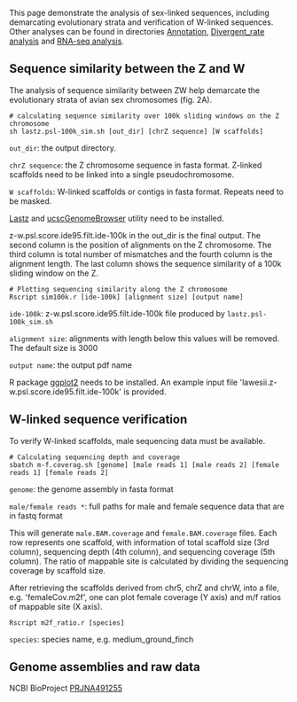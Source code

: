 This page demonstrate the analysis of sex-linked sequences, including demarcating evolutionary strata and verification of W-linked sequences. Other analyses can be found in directories [Annotation], [Divergent_rate analysis] and [RNA-seq analysis].

## Sequence similarity between the Z and W
The analysis of sequence similarity between ZW help demarcate the evolutionary strata of avian sex chromosomes (fig. 2A).

```
# calculating sequence similarity over 100k sliding windows on the Z chromosome
sh lastz.psl-100k_sim.sh [out_dir] [chrZ sequence] [W scaffolds]
```
`out_dir`: the output directory.

`chrZ sequence`: the Z chromosome sequence in fasta format. Z-linked scaffolds need to be linked into a single pseudochromosome.

`W scaffolds`: W-linked scaffolds or contigs in fasta format. Repeats need to be masked.

[Lastz] and [ucscGenomeBrowser] utility need to be installed.

z-w.psl.score.ide95.filt.ide-100k in the out_dir is the final output. The second column is the position of alignments on the Z chromosome. The third column is total number of mismatches and the fourth column is the alignment length. The last column shows the sequence similarity of a 100k sliding window on the Z.


```
# Plotting sequencing similarity along the Z chromosome
Rscript sim100k.r [ide-100k] [alignment size] [output name]
```
`ide-100k`: z-w.psl.score.ide95.filt.ide-100k file produced by `lastz.psl-100k_sim.sh`

`alignment size`: alignments with length below this values will be removed. The default size is 3000

`output name`: the output pdf name

R package [ggplot2] needs to be installed. An example input file 'lawesii.z-w.psl.score.ide95.filt.ide-100k' is provided.

## W-linked sequence verification
To verify W-linked scaffolds, male sequencing data must be available.

```
# Calculating sequencing depth and coverage
sbatch m-f.coverag.sh [genome] [male reads 1] [male reads 2] [female reads 1] [female reads 2]
```
`genome`: the genome assembly in fasta format

`male/female reads *`: full paths for male and female sequence data that are in fastq format

This will generate `male.BAM.coverage` and `female.BAM.coverage` files. Each row represents one scaffold, with information of total scaffold size (3rd column), sequencing depth (4th column), and sequencing coverage (5th column). The ratio of mappable site is calculated by dividing the sequencing coverage by scaffold size.

After retrieving the scaffolds derived from chr5, chrZ and chrW, into a file, e.g. 'femaleCov.m2f', one can plot female coverage (Y axis) and m/f ratios of mappable site (X axis).
```
Rscript m2f_ratio.r [species]
```
`species`: species name, e.g. medium_ground_finch

## Genome assemblies and raw data
NCBI BioProject [PRJNA491255]


[lastz]: http://www.bx.psu.edu/~rsharris/lastz/
[ucscGenomeBrowser]: https://github.com/ucscGenomeBrowser/kent
[ggplot2]: https://cran.r-project.org/web/packages/ggplot2/index.html
[PRJNA491255]: https://www.ncbi.nlm.nih.gov/bioproject/PRJNA491255
[Annotation]: https://github.com/lurebgi/BOPsexChr/tree/master/Annotation
[Divergent_rate analysis]: https://github.com/lurebgi/BOPsexChr/tree/master/Divergent_rate%20analysis
[RNA-seq analysis]: https://github.com/lurebgi/BOPsexChr/tree/master/RNA-seq%20analysis
